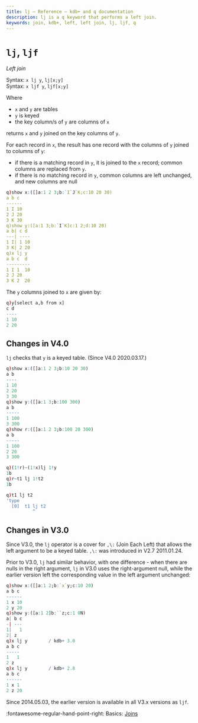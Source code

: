 ```yaml
---
title: lj – Reference – kdb+ and q documentation
description: lj is a q keyword that performs a left join.
keywords: join, kdb+, left, left join, lj, ljf, q
---
```

# `lj`, `ljf` 

_Left join_





Syntax: `x lj y`, `lj[x;y]`  
Syntax: `x ljf y`, `ljf[x;y]`

Where 

-   `x` and `y` are tables
-   `y` is keyed
-   the key column/s of `y` are columns of `x`

returns `x` and `y` joined on the key columns of `y`. 

For each record in `x`, the result has one record with the columns of `y` joined to columns of `y`:

-   if there is a matching record in `y`, it is joined to the `x` record; common columns are replaced from `y`.
-   if there is no matching record in `y`, common columns are left unchanged, and new columns are null

```q
q)show x:([]a:1 2 3;b:`I`J`K;c:10 20 30)
a b c
------
1 I 10
2 J 20
3 K 30
q)show y:([a:1 3;b:`I`K]c:1 2;d:10 20)
a b| c d
---| ----
1 I| 1 10
3 K| 2 20
q)x lj y
a b c  d
---------
1 I 1  10
2 J 20
3 K 2  20
```

The `y` columns joined to `x` are given by:

```q
q)y[select a,b from x]
c d
----
1 10
2 20
```


## Changes in V4.0

`lj` checks that `y` is a keyed table. (Since V4.0 2020.03.17.)

```q
q)show x:([]a:1 2 3;b:10 20 30)
a b
----
1 10
2 20
3 30
q)show y:([]a:1 3;b:100 300)
a b
-----
1 100
3 300
q)show r:([]a:1 2 3;b:100 20 300)
a b
-----
1 100
2 20
3 300

q)(1!r)~(1!x)lj 1!y
1b
q)r~t1 lj 1!t2
1b

q)t1 lj t2
'type
  [0]  t1 lj t2
          ^
```


## Changes in V3.0

Since V3.0, the `lj` operator is a cover for `,\:` (Join Each Left) that allows the left argument to be a keyed table. `,\:` was introduced in V2.7 2011.01.24.

Prior to V3.0, `lj` had similar behavior, with one difference - when there are nulls in the right argument, `lj` in V3.0 uses the right-argument null, while the earlier version left the corresponding value in the left argument unchanged:

```q
q)show x:([]a:1 2;b:`x`y;c:10 20)
a b c
------
1 x 10
2 y 20
q)show y:([a:1 2]b:``z;c:1 0N)
a| b c
-| ---
1|   1
2| z
q)x lj y        / kdb+ 3.0
a b c
-----
1   1
2 z
q)x lj y        / kdb+ 2.8 
a b c
------
1 x 1
2 z 20
```

Since 2014.05.03, the earlier version is available in all V3.x versions as `ljf`.


:fontawesome-regular-hand-point-right: 
Basics: [Joins](../basics/joins.md)

